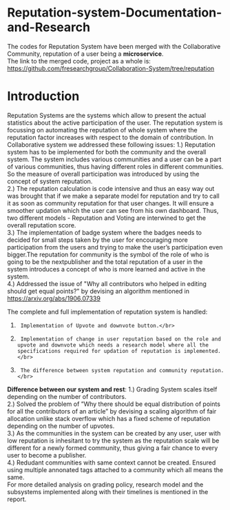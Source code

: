 # Reputation-system-Documentation-and-Research

The codes for Reputation System have been merged with the Collaborative Community, reputation of a user being a **microservice**. </br>
The link to the merged code, project as a whole is: 
https://github.com/fresearchgroup/Collaboration-System/tree/reputation</br>

# Introduction
Reputation Systems are the systems which allow to present the actual statistics about the active participation of the user. The reputation system is focussing on automating the reputation of whole system where the reputation factor increases with respect to the domain of contribution. In Collaborative system we addressed these following issues:
1.) Reputation system has to be implemented for both the community and the overall system. The system includes various communities and a user can be a part of various communities, thus having different roles in different communities. So the measure of overall participation was introduced by using the concept of system reputation.</br>
2.) The reputation calculation is code intensive and thus an easy way out was brought that if we make a separate model for reputation and try to call it as soon as community reputation for that user changes. It will ensure a smoother updation which the user can see from his own dashboard. Thus, two different models - Reputation and Voting are interwined to get the overall reputation score.</br>
3.) The implementation of badge system where the badges needs to decided for small steps taken by the user for encouraging more participation from the users and trying to make the user’s participation even bigger.The reputation for community is the symbol of the role of who is going to be the nextpublisher and the total reputation of a user in the system introduces a concept of who is more learned and active in the system.</br>
4.) Addressed the issue of "Why all contributors who helped in editing should get equal points?" by devising an algorithm mentioned in https://arxiv.org/abs/1906.07339</br>

The complete and full implementation of reputation system is handled:
1.      Implementation of Upvote and downvote button.</br>
2.      Implementation of change in user reputation based on the role and upvote and downvote which needs a research model where all the specifications required for updation of reputation is implemented. </br>
3.      The difference between system reputation and community reputation. </br>
**Difference between our system and rest**: 
1.) Grading System scales itself depending on the number of contributors.</br>
2.)  Solved the problem of ”Why there should be equal distribution of points for all the contributors of an
article” by devising a scaling algorithm of fair allocation unlike stack overflow which has a fixed scheme of reputation depending on the number of upvotes.</br>
3.) As the communities in the system can be created by any user, user with low reputation is inhesitant to try the system as the reputation scale will be different for a newly formed community, thus giving a fair chance to every user to become a publisher.</br>
4.) Redudant communities with same context cannot be created. Ensured using multiple annonated tags attached to a community which all means the same.</br>
For more detailed analysis on grading policy, research model and the subsystems implemented along with their timelines is mentioned in the report.
